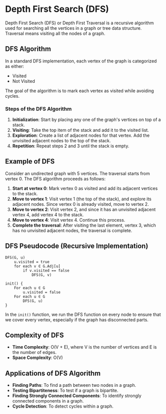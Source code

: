 # Depth First Search (DFS)

Depth First Search (DFS) or Depth First Traversal is a recursive algorithm used for searching all the vertices in a graph or tree data structure. Traversal means visiting all the nodes of a graph.

## DFS Algorithm

In a standard DFS implementation, each vertex of the graph is categorized as either:

- Visited
- Not Visited

The goal of the algorithm is to mark each vertex as visited while avoiding cycles.

### Steps of the DFS Algorithm

1. **Initialization**: Start by placing any one of the graph's vertices on top of a stack.
2. **Visiting**: Take the top item of the stack and add it to the visited list.
3. **Exploration**: Create a list of adjacent nodes for that vertex. Add the unvisited adjacent nodes to the top of the stack.
4. **Repetition**: Repeat steps 2 and 3 until the stack is empty.

## Example of DFS

Consider an undirected graph with 5 vertices. The traversal starts from vertex 0. The DFS algorithm proceeds as follows:

1. **Start at vertex 0**: Mark vertex 0 as visited and add its adjacent vertices to the stack.
2. **Move to vertex 1**: Visit vertex 1 (the top of the stack), and explore its adjacent nodes. Since vertex 0 is already visited, move to vertex 2.
3. **Move to vertex 2**: Visit vertex 2, and since it has an unvisited adjacent vertex 4, add vertex 4 to the stack.
4. **Move to vertex 4**: Visit vertex 4. Continue this process.
5. **Complete the traversal**: After visiting the last element, vertex 3, which has no unvisited adjacent nodes, the traversal is complete.

## DFS Pseudocode (Recursive Implementation)

```plaintext
DFS(G, u)
    u.visited = true
    for each v ∈ G.Adj[u]
        if v.visited == false
            DFS(G, v)
     
init() {
    For each u ∈ G
        u.visited = false
    For each u ∈ G
        DFS(G, u)
}
```

In the `init()` function, we run the DFS function on every node to ensure that we cover every vertex, especially if the graph has disconnected parts.

## Complexity of DFS

- **Time Complexity**: O(V + E), where V is the number of vertices and E is the number of edges.
- **Space Complexity**: O(V)

## Applications of DFS Algorithm

- **Finding Paths**: To find a path between two nodes in a graph.
- **Testing Bipartiteness**: To test if a graph is bipartite.
- **Finding Strongly Connected Components**: To identify strongly connected components in a graph.
- **Cycle Detection**: To detect cycles within a graph.

